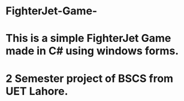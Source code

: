 # FighterJet-Game-
# This is a simple FighterJet Game made in C# using windows forms. 
# 2 Semester project of BSCS from UET Lahore.
